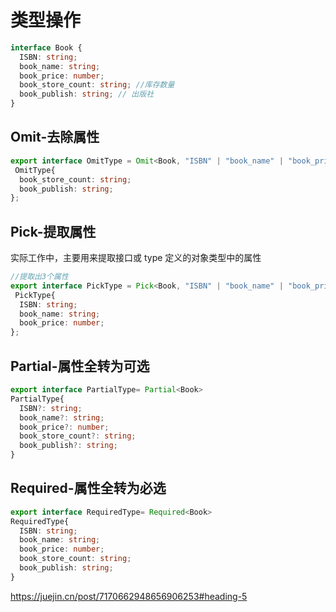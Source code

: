 # 类型操作
```ts
interface Book {
  ISBN: string;
  book_name: string;
  book_price: number;
  book_store_count: string; //库存数量
  book_publish: string; // 出版社
}
```

## Omit-去除属性

```ts
export interface OmitType = Omit<Book, "ISBN" | "book_name" | "book_price">;
 OmitType{
  book_store_count: string;
  book_publish: string; 
};
```

## Pick-提取属性

实际工作中，主要用来提取接口或 type 定义的对象类型中的属性
```ts
//提取出3个属性
export interface PickType = Pick<Book, "ISBN" | "book_name" | "book_price">;
 PickType{
  ISBN: string;
  book_name: string;
  book_price: number;
};
```

## Partial-属性全转为可选

```typescript
export interface PartialType= Partial<Book>
PartialType{
  ISBN?: string;
  book_name?: string;
  book_price?: number;
  book_store_count?: string;
  book_publish?: string; 
}
```

## Required-属性全转为必选

```typescript
export interface RequiredType= Required<Book>
RequiredType{
  ISBN: string;
  book_name: string;
  book_price: number;
  book_store_count: string;
  book_publish: string; 
}
```


https://juejin.cn/post/7170662948656906253#heading-5